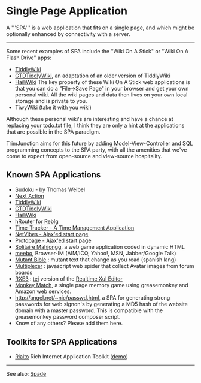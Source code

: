 # Single Page Application #

A '''SPA''' is a web application that fits on a single page, and which might be optionally enhanced by connectivity with a server.


---


Some recent examples of SPA include the "Wiki On A Stick" or "Wiki On A Flash Drive" apps:
  * [TiddlyWiki](http://www.tiddlywiki.com)
  * [GTDTiddlyWiki](http://shared.snapgrid.com/gtd_tiddlywiki.html), an adaptation of an older version of TiddlyWiki
  * [HailiWiki](http://www.kevembuangga.com/hwk)
The key property of these Wiki On A Stick web applications is that you can do a "File->Save Page" in your browser and get your own personal wiki.  All the wiki pages and data then lives on your own local storage and is private to you.
  * TiwyWiki (take it with you wiki)

Although these personal wiki's are interesting and have a chance at replacing your todo.txt file, I think they are only a hint at the applications that are possible in the SPA paradigm.

TrimJunction aims for this future by adding Model-View-Controller and SQL programming concepts to the SPA party, with all the amenities that we've come to expect from open-source and view-source hospitality.

## Known SPA Applications ##
  * [Sudoku](http://www.thomasweibel.ch/sudoku/) - by Thomas Weibel
  * [Next Action](http://code.google.com/p/trimpath/wiki/NextAction)
  * [TiddlyWiki](http://www.tiddlywiki.com)
  * [GTDTiddlyWiki](http://shared.snapgrid.com/gtd_tiddlywiki.html)
  * [HailiWiki](http://www.kevembuangga.com/hwk)
  * [hRouter for Reblg](http://reblg.com/hrouter)
  * [Time-Tracker - A Time Management Application](http://www.formassembly.com/time-tracker/)
  * [NetVibes - Ajax'ed start page](http://www.netvibes.com/)
  * [Protopage - Ajax'ed start page](http://www.protopage.com/)
  * [Solitaire Mahjongg](http://www.mah-jongg.ch), a web game application coded in dynamic HTML
  * [meebo](http://www.meebo.com/), Browser-IM (AIM/ICQ, Yahoo!, MSN, Jabber/Google Talk)
  * [Mutant Bible](http://www.servicios-dpi.com/fun/bibliamutante.htm) : mutant text that change as you read (spanish lang)
  * [Multiplexer](http://www.servicios-dpi.com/fun/multiplex.htm) : javascript web spider that collect Avatar images from forum boards
  * [RXE3](http://www.servicios-dpi.com/fun/rxe3.htm) : [tei](http://es.wikipedia.org/wiki/Usuario:Tei) version of the [Realtime Xul Editor](http://ted.mielczarek.org/code/mozilla/xuledit/index.html)
  * [Monkey Match](http://bagheera.50webs.com/match.html), a single page memory game using greasemonkey and Amazon web services.
  * http://angel.net/~nic/passwd.html, a SPA for generating strong passwords for web signon's by generating a MD5 hash of the website domain with a master password.  This is compatible with the greasemonkey password composer script.
  * Know of any others?  Please add them here.

## Toolkits for SPA Applications ##
  * [Rialto](http://rialto.application-servers.com) Rich Internet Application Toolkit ([demo](http://rialto.application-servers.com/demoRialto.jsp))



---

See also: [Spade](http://code.google.com/p/trimpath/wiki/SinglePageApplicationAndDevelopmentEnvironment)



















